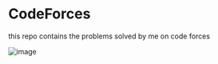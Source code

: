 # CodeForces
this repo contains the problems solved by me on code forces


![image](https://user-images.githubusercontent.com/57630057/236740468-994e8e95-f4e4-4b5c-b87e-d3978ce1a5f2.png)

